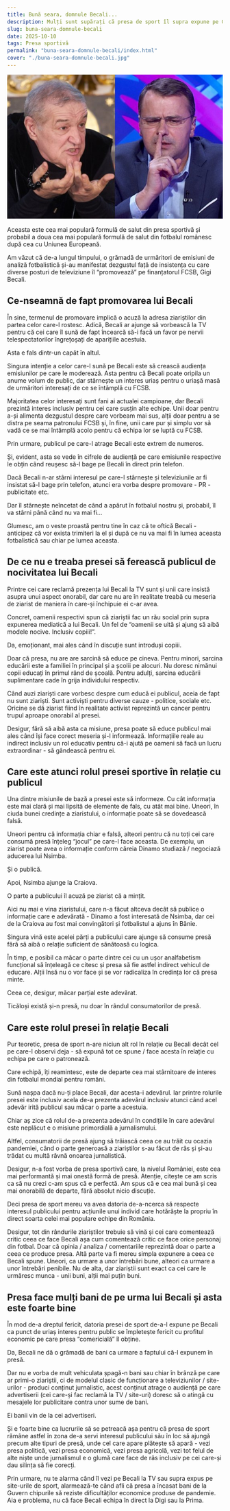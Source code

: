 ```yaml
---
title: Bună seara, domnule Becali...
description: Mulți sunt supărați că presa de sport îl supra expune pe Gigi Becali. Ar trebui să se bucure pentru că acesta e un semn de sănătate jurnalistică
slug: buna-seara-domnule-becali
date: 2025-10-10
tags: Presa sportivă
permalink: "buna-seara-domnule-becali/index.html"
cover: "./buna-seara-domnule-becali.jpg"
---
```

![Bună seara, domnule Becali este cea mai populară formulă de salut din lumea emisiunilor de analiză fotbalistică](buna-seara-domnule-becali.jpg)

Aceasta este cea mai populară formulă de salut din presa sportivă și probabil a doua cea mai populară formulă de salut din fotbalul românesc după cea cu Uniunea Europeană.

Am văzut că de-a lungul timpului, o grămadă de urmăritori de emisiuni de analiză fotbalistică și-au manifestat dezgustul față de insistența cu care diverse posturi de televiziune îl “promovează” pe finanțatorul FCSB, Gigi Becali.

## Ce-nseamnă de fapt promovarea lui Becali

În sine, termenul de promovare implică o acuză la adresa ziariștilor din partea celor care-l rostesc. Adică, Becali ar ajunge să vorbească la TV pentru că cei care îl sună de fapt încearcă să-i facă un favor pe nervii telespectatorilor îngrețoșați de aparițiile acestuia.

Asta e fals dintr-un capăt în altul.

Singura intenție a celor care-l sună pe Becali este să crească audiența emisiunilor pe care le moderează. Asta pentru că Becali poate oripila un anume volum de public, dar stârnește un interes uriaș pentru o uriașă masă de urmăritori interesați de ce se întâmplă cu FCSB.

Majoritatea celor interesați sunt fani ai actualei campioane, dar Becali prezintă interes inclusiv pentru cei care susțin alte echipe. Unii doar pentru a-și alimenta dezgustul despre care vorbeam mai sus, alții doar pentru a se distra pe seama patronului FCSB și, în fine, unii care pur și simplu vor să vadă ce se mai întâmplă acolo pentru că echipa lor se luptă cu FCSB.

Prin urmare, publicul pe care-l atrage Becali este extrem de numeros.

Și, evident, asta se vede în cifrele de audiență pe care emisiunile respective le obțin când reușesc să-l bage pe Becali în direct prin telefon.

Dacă Becali n-ar stârni interesul pe care-l stârnește și televiziunile ar fi insistat să-l bage prin telefon, atunci era vorba despre promovare - PR - publicitate etc. 

Dar îl stârnește neîncetat de când a apărut în fotbalul nostru și, probabil, îl va stârni până când nu va mai fi...

Glumesc, am o veste proastă pentru tine în caz că te oftică Becali - anticipez că vor exista trimiteri la el și după ce nu va mai fi în lumea aceasta fotbalistică sau chiar pe lumea aceasta.

## De ce nu e treaba presei să ferească publicul de nocivitatea lui Becali

Printre cei care reclamă prezența lui Becali la TV sunt și unii care insistă asupra unui aspect onorabil, dar care nu are în realitate treabă cu meseria de ziarist de maniera în care-și închipuie ei c-ar avea.

Concret, oamenii respectivi spun că ziariștii fac un rău social prin supra expunerea mediatică a lui Becali. Un fel de “oamenii se uită și ajung să aibă modele nocive. Inclusiv copiii!”.

Da, emoționant, mai ales când în discuție sunt introduși copiii. 

Doar că presa, nu are are sarcină să educe pe cineva. Pentru minori, sarcina educării este a familiei în principal și a școlii pe alocuri. Nu doresc nimănui copii educați în primul rând de școală. Pentru adulți, sarcina educării suplimentare cade în grija individului respectiv.

Când auzi ziariști care vorbesc despre cum educă ei publicul, aceia de fapt nu sunt ziariști. Sunt activiști pentru diverse cauze - politice, sociale etc. Oricine se dă ziarist fiind în realitate activist reprezintă un cancer pentru trupul aproape onorabil al presei. 

Desigur, fără să aibă asta ca misiune, presa poate să educe publicul mai ales când își face corect meseria și-l informează. Informațiile reale au indirect inclusiv un rol educativ pentru că-i ajută pe oameni să facă un lucru extraordinar - să gândească pentru ei. 

## Care este atunci rolul presei sportive în relație cu publicul

Una dintre misiunile de bază a presei este să informeze. Cu cât informația este mai clară și mai lipsită de elemente de fals, cu atât mai bine. Uneori, în ciuda bunei credințe a ziaristului, o informație poate să se dovedească falsă. 

Uneori pentru că informația chiar e falsă, alteori pentru că nu toți cei care consumă presă înțeleg “jocul” pe care-l face aceasta. De exemplu, un ziarist poate avea o informație conform căreia Dinamo studiază / negociază aducerea lui Nsimba. 

Și o publică. 

Apoi, Nsimba ajunge la Craiova.

O parte a publicului îl acuză pe ziarist că a mințit. 

Aici nu mai e vina ziaristului, care n-a făcut altceva decât să publice o informație care e adevărată - Dinamo a fost interesată de Nsimba, dar cei de la Craiova au fost mai convingători și fotbalistul a ajuns în Bănie.

Singura vină este acelei părți a publicului care ajunge să consume presă fără să aibă o relație suficient de sănătoasă cu logica. 

În timp, e posibil ca măcar o parte dintre cei cu un ușor analfabetism funcțional să înțeleagă ce citesc și presa să fie astfel indirect vehicul de educare. Alții însă nu o vor face și se vor radicaliza în credința lor că presa minte. 

Ceea ce, desigur, măcar parțial este adevărat.

Ticăloși există și-n presă, nu doar în rândul consumatorilor de presă. 

##  Care este rolul presei în relație Becali

Pur teoretic, presa de sport n-are niciun alt rol în relație cu Becali decât cel pe care-l observi deja - să expună tot ce spune  / face acesta în relație cu echipa pe care o patronează.

Care echipă, îți reamintesc, este de departe cea mai stârnitoare de interes din fotbalul mondial pentru români.

Sună nașpa dacă nu-ți place Becali, dar acesta-i adevărul. Iar printre rolurile presei este inclusiv acela de-a prezenta adevărul inclusiv atunci când acel adevăr irită publicul sau măcar o parte a acestuia.

Chiar aș zice că rolul de-a prezenta adevărul în condițiile în care adevărul este neplăcut e o misiune primordială a jurnalismului. 

Altfel, consumatorii de presă ajung să trăiască ceea ce au trăit cu ocazia pandemiei, când o parte generoasă a ziariștilor s-au făcut de râs și și-au trădat cu multă râvnă onoarea jurnalistică. 

Desigur, n-a fost vorba de presa sportivă care, la nivelul României, este cea mai performantă și mai onestă formă de presă. Atenție, citește ce am scris ca să nu crezi c-am spus că e perfectă. Am spus că e cea mai bună și cea mai onorabilă de departe, fără absolut nicio discuție.

Deci presa de sport mereu va avea datoria de-a-ncerca să respecte interesul publicului pentru acțiunile unui individ care hotărăște la propriu în direct soarta celei mai populare echipe din România.

Desigur, tot din rândurile ziariștilor trebuie să vină și cei care comentează critic ceea ce face Becali așa cum comentează critic ce face orice personaj din fotbal. Doar că opinia / analiza / comentariile reprezintă doar o parte a ceea ce produce presa. Altă parte va fi mereu simpla expunere a ceea ce Becali spune. Uneori, ca urmare a unor întrebări bune, alteori ca urmare a unor întrebări penibile. Nu de alta, dar ziariștii sunt exact ca cei care le urmăresc munca - unii buni, alții mai puțin buni. 

## Presa face mulți bani de pe urma lui Becali și asta este foarte bine

În mod de-a dreptul fericit, datoria presei de sport de-a-l expune pe Becali ca punct de uriaș interes pentru public se împletește fericit cu profitul economic pe care presa “comericială” îl obține.

Da, Becali ne dă o grămadă de bani ca urmare a faptului că-l expunem în presă. 

Dar nu e vorba de mult vehiculata șpagă-n bani sau chiar în brânză pe care ar primi-o ziariștii, ci de modelul clasic de funcționare a televiziunilor / site-urilor - produci conținut jurnalistic, acest conținut atrage o audiență pe care advertiserii (cei care-și fac reclamă la TV / site-uri) doresc să o atingă cu mesajele lor publicitare contra unor sume de bani.

Ei banii vin de la cei advertiseri.

Și e foarte bine ca lucrurile să se petreacă așa pentru că presa de sport rămâne astfel în zona de-a servi interesul publicului său în loc să ajungă precum alte tipuri de presă, unde cel care apare plătește să apară - vezi presa politică, vezi presa economică, vezi presa agricolă, vezi tot felul de alte niște unde jurnalismul e o glumă care face de râs inclusiv pe cei care-și dau silința să fie corecți.

Prin urmare, nu te alarma când îl vezi pe Becali la TV sau supra expus pe site-urile de sport, alarmează-te când afli că presa a încasat bani de la Guvern chipurile să reziste dificultăților economice produse de pandemie. Aia e problema, nu că face Becali echipa în direct la Digi sau la Prima.